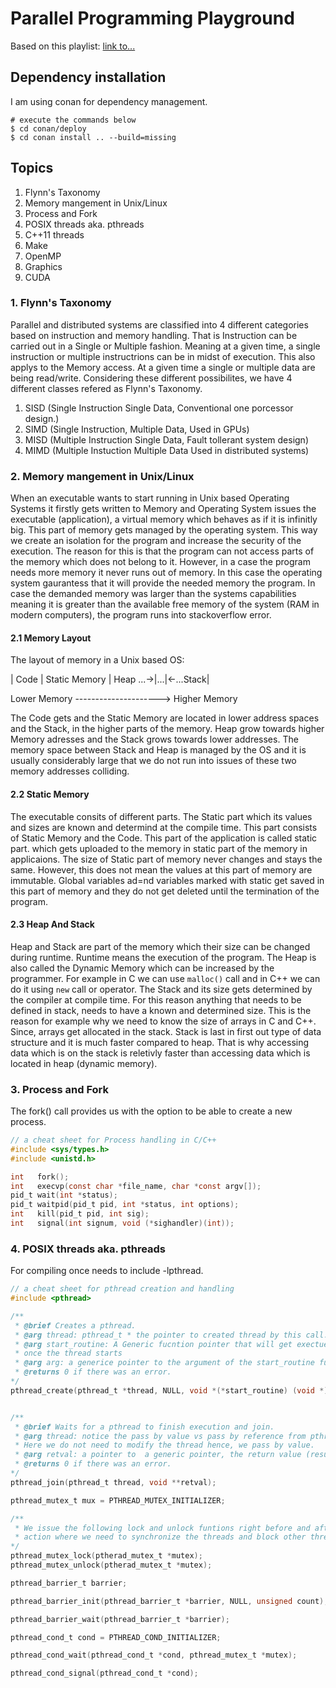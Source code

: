 # Parallel Programming Playground
Based on this playlist: [link to...]([https://](https://www.youtube.com/watch?v=bHgz3KLnQlY&list=PLG3vBTUJlY2HdwYsdFCdXQraInoc3j9DU))

## Dependency installation

I am using conan for dependency management.

```shell
# execute the commands below
$ cd conan/deploy
$ cd conan install .. --build=missing
```

## Topics

1. Flynn's Taxonomy
2. Memory mangement in Unix/Linux
3. Process and Fork
4. POSIX threads aka. pthreads
5. C++11 threads
6. Make
7. OpenMP
8. Graphics
9. CUDA

### 1. Flynn's Taxonomy

Parallel and distributed systems are classified into 4 different categories based on instruction and memory handling. That is Instruction can be carried out in a Single or Multiple fashion. Meaning at a given time, a single instruction or multiple instructrions can be in midst of execution. This also applys to the Memory access. At a given time a single or multiple data are being read/write. Considering these different possibilites, we have 4 different classes refered as Flynn's Taxonomy.

1. SISD (Single Instruction Single Data, Conventional one porcessor design.)
2. SIMD (Single Instruction, Multiple Data, Used in GPUs)
3. MISD (Multiple Instruction Single Data, Fault tollerant system design)
4. MIMD (Multiple Instuction Multiple Data Used in distributed systems)

### 2. Memory mangement in Unix/Linux

When an executable wants to start running in Unix based Operating Systems it firstly gets written to Memory and Operating System issues the executable (application), a virtual memory which behaves as if it is infinitly big. This part of memory gets managed by the operating system. This way we create an isolation for the program and increase the security of the execution. The reason for this is that the program can not access parts of the memory which does not belong to it. However, in a case the program needs more memory it never runs out of memory. In this case the operating system gaurantess that it will provide the needed memory the program. In case the demanded memory was larger than the systems capabilities meaning it is greater than the available free memory of the system (RAM in modern computers), the program runs into stackoverflow error.

#### 2.1 Memory Layout

The layout of memory in a Unix based OS:

| Code | Static Memory | Heap ...->|...|<-...Stack|

Lower Memory ---------------------> Higher Memory

The Code gets and the Static Memory are located in lower address spaces and the Stack, in the higher parts of the memory. Heap grow towards higher Memory adresses and the Stack grows towards lower addresses. The memory space between Stack and Heap is managed by the OS and it is usually considerably large that we do not run into issues of these two memory addresses colliding.

#### 2.2 Static Memory

The executable consits of different parts. The Static part which its values and sizes are known and determind at the compile time. This part consists of Static Memory and the Code. This part of the application is called static part. which gets uploaded to the memory in static part of the memory in applicaions. The size of Static part of memory never changes and stays the same. However, this does not mean the values at this part of memory are immutable. Global variables ad=nd variables marked with static get saved in this part of memory and they do not get deleted until the termination of the program.

#### 2.3 Heap And Stack

Heap and Stack are part of the memory which their size can be changed during runtime. Runtime means the execution of the program. The Heap is also called the Dynamic Memory which can be increased by the programmer. For example in C we can use `malloc()` call and in C++ we can do it using `new` call or operator. The Stack and its size gets determined by the compiler at compile time. For this reason anything that needs to be defined in stack, needs to have a known and determined size. This is the reason for example why we need to know the size of arrays in C and C++. Since, arrays get allocated in the stack. Stack is last in first out type of data structure and it is much faster compared to heap. That is why accessing data which is on the stack is reletivly faster than accessing data which is located in heap (dynamic memory).

### 3. Process and Fork

The fork() call provides us with the option to be able to create a new process.

```c
// a cheat sheet for Process handling in C/C++
#include <sys/types.h>
#include <unistd.h>

int   fork();
int   execvp(const char *file_name, char *const argv[]);
pid_t wait(int *status);
pid_t waitpid(pid_t pid, int *status, int options);
int   kill(pid_t pid, int sig);
int   signal(int signum, void (*sighandler)(int));
```

### 4. POSIX threads aka. pthreads

For compiling once needs to include -lpthread.

```c
// a cheat sheet for pthread creation and handling
#include <pthread>

/**
 * @brief Creates a pthread.
 * @arg thread: pthread_t * the pointer to created thread by this call.
 * @arg start_routine: A Generic fucntion pointer that will get exectued 
 * once the thread starts
 * @arg arg: a generice pointer to the argument of the start_routine funtion.
 * @returns 0 if there was an error.
*/
pthread_create(pthread_t *thread, NULL, void *(*start_routine) (void *), void *arg);


/**
 * @brief Waits for a pthread to finish execution and join.
 * @arg thread: notice the pass by value vs pass by reference from pthread_create. 
 * Here we do not need to modify the thread hence, we pass by value.
 * @arg retval: a pointer to  a generic pointer, the return value (result) of the start_routine
 * @returns 0 if there was an error.
*/
pthread_join(pthread_t thread, void **retval);

pthread_mutex_t mux = PTHREAD_MUTEX_INITIALIZER;

/**
 * We issue the following lock and unlock funtions right before and after the critical read/write
 * action where we need to synchronize the threads and block other threads from accessing the shared data.
*/
pthread_mutex_lock(ptherad_mutex_t *mutex);
pthread_mutex_unlock(ptherad_mutex_t *mutex);

pthread_barrier_t barrier;

pthread_barrier_init(pthread_barrier_t *barrier, NULL, unsigned count);

pthread_barrier_wait(pthread_barrier_t *barrier);

pthread_cond_t cond = PTHREAD_COND_INITIALIZER;

pthread_cond_wait(pthread_cond_t *cond, pthread_mutex_t *mutex);

pthread_cond_signal(pthread_cond_t *cond);
```
